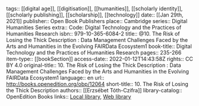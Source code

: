 tags:: [[digital age]], [[digitisation]], [[humanities]], [[scholarly identity]], [[scholarly publishing]], [[scholarship]], [[technology]]
date:: [[Jan 29th, 2021]]
publisher:: Open Book Publishers
place:: Cambridge
series:: Digital Humanities Series
extra:: Code: Digital Technology and the Practices of Humanities Research
isbn:: 979-10-365-6084-2
title:: @10. The Risk of Losing the Thick Description : Data Management Challenges Faced by the Arts and Humanities in the Evolving FAIRData Ecosystem1
book-title:: Digital Technology and the Practices of Humanities Research
pages:: 235-266
item-type:: [[bookSection]]
access-date:: 2022-01-12T14:43:58Z
rights:: CC BY 4.0
original-title:: 10. The Risk of Losing the Thick Description : Data Management Challenges Faced by the Arts and Humanities in the Evolving FAIRData Ecosystem1
language:: en
url:: http://books.openedition.org/obp/12064
short-title:: 10. The Risk of Losing the Thick Description
authors:: [[Erzsébet Tóth-Czifra]]
library-catalog:: OpenEdition Books
links:: [Local library](zotero://select/groups/2386895/items/RE3X33CU), [Web library](https://www.zotero.org/groups/2386895/items/RE3X33CU)
